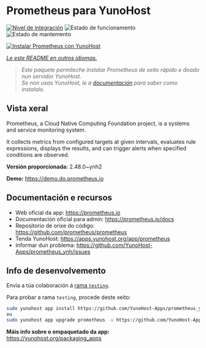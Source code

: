 <!--
NOTA: Este README foi creado automáticamente por <https://github.com/YunoHost/apps/tree/master/tools/readme_generator>
NON debe editarse manualmente.
-->

# Prometheus para YunoHost

[![Nivel de integración](https://dash.yunohost.org/integration/prometheus.svg)](https://dash.yunohost.org/appci/app/prometheus) ![Estado de funcionamento](https://ci-apps.yunohost.org/ci/badges/prometheus.status.svg) ![Estado de mantemento](https://ci-apps.yunohost.org/ci/badges/prometheus.maintain.svg)

[![Instalar Prometheus con YunoHost](https://install-app.yunohost.org/install-with-yunohost.svg)](https://install-app.yunohost.org/?app=prometheus)

*[Le este README en outros idiomas.](./ALL_README.md)*

> *Este paquete permíteche instalar Prometheus de xeito rápido e doado nun servidor YunoHost.*  
> *Se non usas YunoHost, le a [documentación](https://yunohost.org/install) para saber como instalalo.*

## Vista xeral

Prometheus, a Cloud Native Computing Foundation project, is a systems and service monitoring system.

It collects metrics from configured targets at given intervals, evaluates rule expressions, displays the results, and can trigger alerts when specified conditions are observed.


**Versión proporcionada:** 2.48.0~ynh2

**Demo:** <https://demo.do.prometheus.io>
## Documentación e recursos

- Web oficial da app: <https://prometheus.io>
- Documentación oficial para admin: <https://prometheus.io/docs>
- Repositorio de orixe do código: <https://github.com/prometheus/prometheus>
- Tenda YunoHost: <https://apps.yunohost.org/app/prometheus>
- Informar dun problema: <https://github.com/YunoHost-Apps/prometheus_ynh/issues>

## Info de desenvolvemento

Envía a túa colaboración á [rama `testing`](https://github.com/YunoHost-Apps/prometheus_ynh/tree/testing).

Para probar a rama `testing`, procede deste xeito:

```bash
sudo yunohost app install https://github.com/YunoHost-Apps/prometheus_ynh/tree/testing --debug
ou
sudo yunohost app upgrade prometheus -u https://github.com/YunoHost-Apps/prometheus_ynh/tree/testing --debug
```

**Máis info sobre o empaquetado da app:** <https://yunohost.org/packaging_apps>
